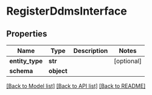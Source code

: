 # RegisterDdmsInterface

## Properties
Name | Type | Description | Notes
------------ | ------------- | ------------- | -------------
**entity_type** | **str** |  | [optional] 
**schema** | **object** |  | 

[[Back to Model list]](../README.md#documentation-for-models) [[Back to API list]](../README.md#documentation-for-api-endpoints) [[Back to README]](../README.md)


